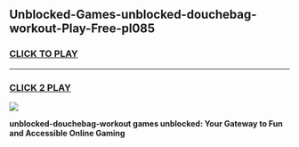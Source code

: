 
## Unblocked-Games-unblocked-douchebag-workout-Play-Free-pl085
<h3>
<a href="https://premium76.site?title=unblocked-douchebag-workout&ref=23A">CLICK TO PLAY</a></h3>
<hr>

<h3>
<a href="https://premium76.site?title=unblocked-douchebag-workout&ref=23A">CLICK 2 PLAY</a>
  
</h3>

<a href="https://premium76.site?title=unblocked-douchebag-workout&ref=23A"><img src="https://clearcache.store/games.png"></a>


**unblocked-douchebag-workout games unblocked: Your Gateway to Fun and Accessible Online Gaming**
